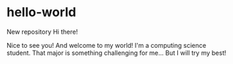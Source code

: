 # hello-world
New repository
Hi there!

Nice to see you! And welcome to my world!
I'm a computing science student. That major is something challenging for me...
But I will try my best! 

